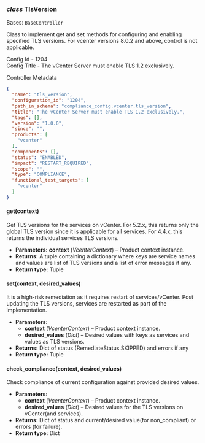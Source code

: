 ### *class* TlsVersion

Bases: `BaseController`

Class to implement get and set methods for configuring and enabling specified TLS versions.
For vcenter versions 8.0.2 and above, control is not applicable.

Config Id - 1204
<br/>
Config Title - The vCenter Server must enable TLS 1.2 exclusively.
<br/>

Controller Metadata
```json
{
  "name": "tls_version",
  "configuration_id": "1204",
  "path_in_schema": "compliance_config.vcenter.tls_version",
  "title": "The vCenter Server must enable TLS 1.2 exclusively.",
  "tags": [],
  "version": "1.0.0",
  "since": "",
  "products": [
    "vcenter"
  ],
  "components": [],
  "status": "ENABLED",
  "impact": "RESTART_REQUIRED",
  "scope": "",
  "type": "COMPLIANCE",
  "functional_test_targets": [
    "vcenter"
  ]
}
```

#### get(context)

Get TLS versions for the services on vCenter.
For 5.2.x, this returns only the global TLS version since it is applicable for all services.
For 4.4.x, this returns the individual services TLS versions.

* **Parameters:**
  **context** (*VcenterContext*) – Product context instance.
* **Returns:**
  A tuple containing a dictionary where keys are service names and values are list of TLS versions and
  a list of error messages if any.
* **Return type:**
  Tuple

#### set(context, desired_values)

It is a high-risk remediation as it requires restart of services/vCenter.
Post updating the TLS versions, services are restarted as part of the implementation.

* **Parameters:**
  * **context** (*VcenterContext*) – Product context instance.
  * **desired_values** (*Dict*) – Desired values with keys as services and values as TLS versions.
* **Returns:**
  Dict of status (RemediateStatus.SKIPPED) and errors if any
* **Return type:**
  Tuple

#### check_compliance(context, desired_values)

Check compliance of current configuration against provided desired values.

* **Parameters:**
  * **context** (*VcenterContext*) – Product context instance.
  * **desired_values** (*Dict*) – Desired values for the TLS versions on vCenter(and services).
* **Returns:**
  Dict of status and current/desired value(for non_compliant) or errors (for failure).
* **Return type:**
  Dict
